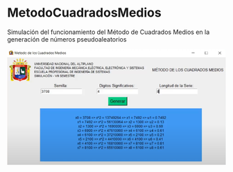 # MetodoCuadradosMedios

Simulación del funcionamiento del Método de Cuadrados Medios en la generación de números pseudoaleatorios

![interfaz](Images/interfaz.png)
